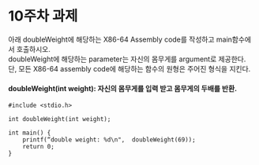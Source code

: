 # 10주차 과제

아래 doubleWeight에 해당하는 X86-64 Assembly code를 작성하고 main함수에서 호출하시오.  
doubleWeight에 해당하는 parameter는 자신의 몸무게를 argument로 제공한다.  
단, 모든 X86-64 assembly code에 해당하는 함수의 원형은 주어진 형식을 지킨다.  

#### doubleWeight(int weight): 자신의 몸무게를 입력 받고 몸무게의 두배를 반환.

```
#include <stdio.h>

int doubleWeight(int weight);

int main() {
    printf(“double weight: %d\n",  doubleWeight(69));
    return 0;
}
```
